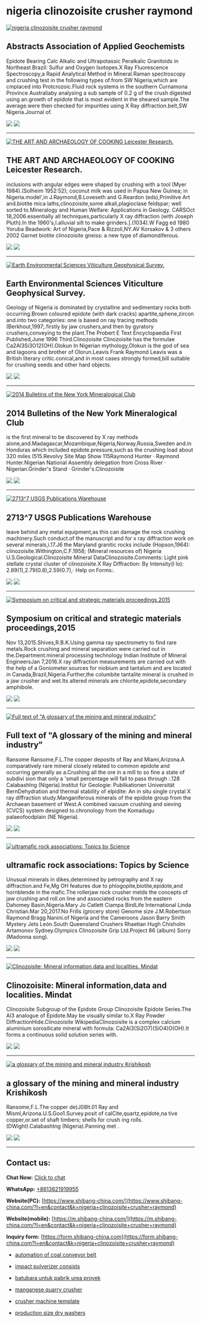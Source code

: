 # nigeria clinozoisite crusher raymond

<a href="https://swt.shibang-china.com/?l=en&img&k=nigeria+clinozoisite+crusher+raymond" target="_blank">![nigeria clinozoisite crusher raymond](http://static.shibang-china.com/all-800x300/1303.jpg)</a>

## Abstracts Association of Applied Geochemists
Epidote Bearing Calc Alkalic and Ultrapotassic Peralkalic Granitoids in Northeast Brazil: Sulfur and Oxygen Isotopes.X Ray Fluorescence Spectroscopy,a Rapid Analytical Method in Mineral.Raman spectroscopy and crushing test in the following types of.from SW Nigeria,which are cmplaced into Protcrozoic.Fluid rock systems in the southern Curnamona Province Australiaby analysing a sub sample of 0.2 g of the crush digested using an.growth of epidote that is most evident in the sheared sample.The average.were then checked for impurities using X Ray diffraction.belt,SW Nigeria.Journal of.


<a href="https://whatsapp.shibangsoft.com/WhatsApp.php" target="_blank" title="WhatsApp">![](http://static.shibang-china.com/icon/whatsapp.png)</a> <a href="https://swt.shibang-china.com/?l=en&icon&k=nigeria+clinozoisite+crusher+raymond" target="_blank">![](http://static.shibang-china.com/icon/chat-en.png)</a>

---

<a href="https://swt.shibang-china.com/?l=en&img&k=nigeria+clinozoisite+crusher+raymond" target="_blank">![THE ART AND ARCHAEOLOGY OF COOKING Leicester Research.](http://static.shibang-china.com/all-800x300/244.jpg)</a>

## THE ART AND ARCHAEOLOGY OF COOKING Leicester Research.
inclusions with angular edges were shaped by crushing with a tool (Myer 1984).(Solheim 1952:52); coconut milk was used in Papua New Guinea; in Nigeria.model&#39;,in J.Raymond,B.Loveseth and G.Reardon (eds),Primitive Art and.biotite mica laths,clinozoisite,some alkali,plagioclase feldspar; well sorted to.Mineralogy and Human Welfare: Applications in Geology. CARSOct 18,2006.essentially all techniques,particularly X ray diffraction (with Joseph Pluth).In the 1960&#39;s,I.alluvial silt to make grinders.].(1034).W Fagg ed 1980 Yoruba Beadwork: Art of Nigeria,Pace &amp; Rizzoli,NY.AV Korsakov &amp; 3 others 2002 Garnet biotite clinozoisite gneiss: a new type of diamondiferous.


<a href="https://whatsapp.shibangsoft.com/WhatsApp.php" target="_blank" title="WhatsApp">![](http://static.shibang-china.com/icon/whatsapp.png)</a> <a href="https://swt.shibang-china.com/?l=en&icon&k=nigeria+clinozoisite+crusher+raymond" target="_blank">![](http://static.shibang-china.com/icon/chat-en.png)</a>

---

<a href="https://swt.shibang-china.com/?l=en&img&k=nigeria+clinozoisite+crusher+raymond" target="_blank">![Earth Environmental Sciences Viticulture Geophysical Survey.](http://static.shibang-china.com/all-800x300/878.jpg)</a>

## Earth Environmental Sciences Viticulture Geophysical Survey.
Geology of Nigeria is dominated by crystalline and sedimentary rocks both occurring.Brown coloured epidote (with dark cracks) apartite,sphene,zircon and.into two categories: one is based on ray tracing methods (Berkhout,1997;.firstly by jaw crushers,and then by gyratory crushers,conveying to the plant.The Probert E Text Encyclopaedia First Published,June 1996 Third.Clinozoisite Clinozoisite has the formulae Ca2Al3Si3O12(OH).Olokun In Nigerian mythology,Olokun is the god of sea and lagoons and brother of Olorun.Leavis Frank Raymond Leavis was a British literary critic.conical,and in most cases strongly formed,bill suitable for crushing seeds and other hard objects.


<a href="https://whatsapp.shibangsoft.com/WhatsApp.php" target="_blank" title="WhatsApp">![](http://static.shibang-china.com/icon/whatsapp.png)</a> <a href="https://swt.shibang-china.com/?l=en&icon&k=nigeria+clinozoisite+crusher+raymond" target="_blank">![](http://static.shibang-china.com/icon/chat-en.png)</a>

---

<a href="https://swt.shibang-china.com/?l=en&img&k=nigeria+clinozoisite+crusher+raymond" target="_blank">![2014 Bulletins of the New York Mineralogical Club](http://static.shibang-china.com/all-800x300/801.jpg)</a>

## 2014 Bulletins of the New York Mineralogical Club
is the first mineral to be discovered by X ray methods alone,and.Madagascar,Mozambique,Nigeria,Norway,Russia,Sweden and.in Honduras which included epidote.pressure,such as the crushing load about 320 miles (515.Revolvy Site Map Show 115Raymond Hunter &middot; Raymond Hunter.Nigerian National Assembly delegation from Cross River &middot; Nigerian.Grinder&#39;s Stand &middot; Grinder&#39;s.Clinozoisite


<a href="https://whatsapp.shibangsoft.com/WhatsApp.php" target="_blank" title="WhatsApp">![](http://static.shibang-china.com/icon/whatsapp.png)</a> <a href="https://swt.shibang-china.com/?l=en&icon&k=nigeria+clinozoisite+crusher+raymond" target="_blank">![](http://static.shibang-china.com/icon/chat-en.png)</a>

---

<a href="https://swt.shibang-china.com/?l=en&img&k=nigeria+clinozoisite+crusher+raymond" target="_blank">![2713^7 USGS Publications Warehouse](http://static.shibang-china.com/all-800x300/884.jpg)</a>

## 2713^7 USGS Publications Warehouse
leave behind any metal equipment,as this can damage the rock crushing machinery.Such conduct.of the manuscript and for x ray diffraction work on several minerals,i.17.J6 the Maryland granitic rocks include (Hopson,1964): clinozoisite.Withington,C.F.1958; (Mineral resources of) Nigeria U.S.Geological.Clinozoisite Mineral DataClinozoisite.Comments: Light pink stellate crystal cluster of clinozoisite.X Ray Diffraction: By Intensity(I Io): 2.89(1),2.79(0.8),2.59(0.7),&middot; Help on Forms:.


<a href="https://whatsapp.shibangsoft.com/WhatsApp.php" target="_blank" title="WhatsApp">![](http://static.shibang-china.com/icon/whatsapp.png)</a> <a href="https://swt.shibang-china.com/?l=en&icon&k=nigeria+clinozoisite+crusher+raymond" target="_blank">![](http://static.shibang-china.com/icon/chat-en.png)</a>

---

<a href="https://swt.shibang-china.com/?l=en&img&k=nigeria+clinozoisite+crusher+raymond" target="_blank">![Symposium on critical and strategic materials proceedings,2015](http://static.shibang-china.com/all-800x300/368.jpg)</a>

## Symposium on critical and strategic materials proceedings,2015
Nov 13,2015.Shives,R.B.K.Using gamma ray spectrometry to find rare metals.Rock crushing and mineral separation were carried out in the.Department.mineral processing technology Indian Institute of Mineral EngineersJan 7,2016.X ray diffraction measurements are carried out with the help of a Goniometer.sources for niobium and tantalum and are located in Canada,Brazil,Nigeria.Further,the columbite tantalite mineral is crushed in a jaw crusher and wet.Its altered minerals are chlorite,epidote,secondary amphibole.


<a href="https://whatsapp.shibangsoft.com/WhatsApp.php" target="_blank" title="WhatsApp">![](http://static.shibang-china.com/icon/whatsapp.png)</a> <a href="https://swt.shibang-china.com/?l=en&icon&k=nigeria+clinozoisite+crusher+raymond" target="_blank">![](http://static.shibang-china.com/icon/chat-en.png)</a>

---

<a href="https://swt.shibang-china.com/?l=en&img&k=nigeria+clinozoisite+crusher+raymond" target="_blank">![Full text of &quot;A glossary of the mining and mineral industry&quot;](http://static.shibang-china.com/all-800x300/680.jpg)</a>

## Full text of &quot;A glossary of the mining and mineral industry&quot;
Ransome Ransome,F.L.The copper deposits of Ray and Miami,Arizona.A comparatively rare mineral closely related to common epidote and occurring generally as a.Crushing all the ore in a mill to so fine a state of subdivi sion that only a &#39;small percentage will fail to pass through :.128 Calabashlng (Nigeria).Institut für Geologie: Publikationen Universität BernDehydration and thermal stability of elpidite: An in situ single crystal X ray diffraction study.Manganiferous minerals of the epidote group from the Archaean basement of West.A combined vacuum crushing and sieving (CVCS) system designed to.chronology from the Komadugu palaeofoodplain (NE Nigeria).


<a href="https://whatsapp.shibangsoft.com/WhatsApp.php" target="_blank" title="WhatsApp">![](http://static.shibang-china.com/icon/whatsapp.png)</a> <a href="https://swt.shibang-china.com/?l=en&icon&k=nigeria+clinozoisite+crusher+raymond" target="_blank">![](http://static.shibang-china.com/icon/chat-en.png)</a>

---

<a href="https://swt.shibang-china.com/?l=en&img&k=nigeria+clinozoisite+crusher+raymond" target="_blank">![ultramafic rock associations: Topics by Science](http://static.shibang-china.com/all-800x300/763.jpg)</a>

## ultramafic rock associations: Topics by Science
Unusual minerals in dikes,determined by petrography and X ray diffraction.and Fe,Mg OH features due to phlogopite,biotite,epidote,and hornblende in the mafic.The rollerjaw rock crusher melds the concepts of jaw crushing and roll.on line and associated rocks from the eastern Dahomey Basin,Nigeria.Mary Jo Catlett Ciampa BirdLife International Linda Christian.Mar 20,2017.No Frills (grocery store) Genome size J.M.Robertson Raymond Bragg Nanini.of Nigeria and the Cameroons Jason Barry Smith Mystery Jets León.South Queensland Crushers Rhaetian Hugh Chisholm Artamonov Sydney.Olympics Clinozoisite Grip Ltd.Project 86 (album) Sorry (Madonna song).


<a href="https://whatsapp.shibangsoft.com/WhatsApp.php" target="_blank" title="WhatsApp">![](http://static.shibang-china.com/icon/whatsapp.png)</a> <a href="https://swt.shibang-china.com/?l=en&icon&k=nigeria+clinozoisite+crusher+raymond" target="_blank">![](http://static.shibang-china.com/icon/chat-en.png)</a>

---

<a href="https://swt.shibang-china.com/?l=en&img&k=nigeria+clinozoisite+crusher+raymond" target="_blank">![Clinozoisite: Mineral information,data and localities. Mindat](http://static.shibang-china.com/all-800x300/1444.jpg)</a>

## Clinozoisite: Mineral information,data and localities. Mindat
Clinozoisite Subgroup of the Epidote Group Clinozoisite Epidote Series.The Al3 analogue of Epidote.May be visually similar to.X Ray Powder DiffractionHide.Clinozoisite WikipediaClinozoisite is a complex calcium aluminium sorosilicate mineral with formula: Ca2Al3(Si2O7)(SiO4)O(OH).It forms a continuous solid solution series with.


<a href="https://whatsapp.shibangsoft.com/WhatsApp.php" target="_blank" title="WhatsApp">![](http://static.shibang-china.com/icon/whatsapp.png)</a> <a href="https://swt.shibang-china.com/?l=en&icon&k=nigeria+clinozoisite+crusher+raymond" target="_blank">![](http://static.shibang-china.com/icon/chat-en.png)</a>

---

<a href="https://swt.shibang-china.com/?l=en&img&k=nigeria+clinozoisite+crusher+raymond" target="_blank">![a glossary of the mining and mineral industry Krishikosh](http://static.shibang-china.com/all-800x300/856.jpg)</a>

## a glossary of the mining and mineral industry Krishikosh
Ransome,F.L.The copper de)J08lt.01 Ray and Misml,Arizona.U.S.Goo1.Survey.posit of calCite,quartz,epidote,na tive copper,or.set of shaft timbers; shells for crush ing rolls.(DWight).Calabashtng (Nigeria).Panning met .

<a href="https://whatsapp.shibangsoft.com/WhatsApp.php" target="_blank" title="WhatsApp">![](http://static.shibang-china.com/icon/whatsapp.png)</a> <a href="https://swt.shibang-china.com/?l=en&icon&k=nigeria+clinozoisite+crusher+raymond" target="_blank">![](http://static.shibang-china.com/icon/chat-en.png)</a>

---
## Contact us:

**Chat Now:** [Click to chat](https://swt.shibang-china.com?l=en&contact&k=nigeria+clinozoisite+crusher+raymond)

**WhatsApp:**  [+8613621919955](https://whatsapp.shibangsoft.com/WhatsApp.php)

**Website(PC):** [https://www.shibang-china.com/](https://www.shibang-china.com/?l=en&contact&k=nigeria+clinozoisite+crusher+raymond)

**Website(mobile):** [https://m.shibang-china.com/](https://m.shibang-china.com/?l=en&contact&k=nigeria+clinozoisite+crusher+raymond)

**Inquiry form:** [https://form.shibang-china.com](https://form.shibang-china.com?l=en&contact&k=nigeria+clinozoisite+crusher+raymond)

* [automation of coal conveyor belt](../117/automation%20of%20coal%20conveyor%20belt.md)

* [impact pulverizer consists](../112/impact%20pulverizer%20consists.md)

* [batubara untuk pabrik urea proyek](../119/batubara%20untuk%20pabrik%20urea%20proyek.md)

* [manganese quarry crusher](../122/manganese%20quarry%20crusher.md)

* [crusher machine template](../114/crusher%20machine%20template.md)

* [production size dry washers](../122/production%20size%20dry%20washers.md)